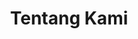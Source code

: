 ---
title: "Tentang Kami"
layout: "about"
draft: false

# who_we_are
who_we_are:
  enable: true
  subtitle: ""
  title: "CV. Karya Anansa Jaya"
  description: "CV. KARYA ANANSA JAYA adalah perusahaan yang bergerak dalam bidang jasa konstruksi yang siap melayani dan memenuhi kebutuhan pelanggan baik developer swasta, instansi pemerintah, instansi swasta, yayasan, maupun perorangan yang berdiri sejak tanggal 22 Juli 2020.\n\nKami selalu menyediakan solusi bisnis yang kreatif dan inovatif kepada mitra. Meskipun relatif baru, namun CV. Karya Anansa Jaya didirikan dan dikelola oleh professional yang telah berpengalaman selama puluhan tahun di CIPUTRA GROUP dan telah turut berperan menghasilkan karya besar bermutu tinggi, antara lain: Proyek Perumahan CitraSun Garden Yogyakarta, Proyek Perumahan CitraGrand Mutiara Yogyakarta, Proyek Barsa City Yogyakarta dan Proyek Perumahan Citraland Tallasa City Makassar."
  image: "images/logo-kaj-big.png"


# our_mission
our_mission:
  enable: true
  subtitle: ""
  title: ""
  description: "Kami selalu mengutamakan kualitas dan kepuasan mitra kerja karena kami yakin, kepercayaan pelanggan akan menjaga kelangsungan bisnis yang harmonis dan tumbuh berkelanjutan. Kami berkomitmen memberikan kontribusi lebih kepada setiap mitra melalui pelayanan istimewa secara tanggung jawab yang berorientasi pelanggan, dan dikerjakan secara professional."
  image: "images/about/about-image-02.png"

# what_we_do
what_we_do:
  enable: true
  subtitle: ""
  title: ""
  block:
  - title: "VISI"
    content: "Menjadi perusahaan konstruksi terpercaya dan terus tumbuh yang mengutamakan kualitas dan kepuasan pelanggan."
  - title: "MISI"
    content: " 1.) Menjaga hubungan baik dengan klien.\n\n2.) Membangun budaya kerja internal perusahaan yang kondusif dan harmonis.\n\n3.) Menghasilkan produk dengan kualitas, ketepatan, serta harga yang kompetitif \n\n4.) Meningkatkan tata kelola perusahaan dan kualitas SDM secara berkesinambungan."




# legalitas
legalitas:
  enable: true
  subtitle: ""
  title: "Legalitas"
  block:
  - title: "IZIN USAHA"
    image: "images/image-siup.webp"
    content: "Surat Izin Usaha Perdagangan (SIUP), Izin Usaha Jasa Konstruksi"
  - title: "SERTIFIKAT BADAN USAHA JASA PELAKSANA KONSTRUKSI"
    image: "images/image-sbu.webp"
    content: "Bangunan gedung tempat tinggal, gedung komersil, olahraga, dan pendidikan. Bangunan gedung lainnya: area taman, boulevard, club house, dll. Bangunan prasarana sumber daya air dan jaringan air. Bangunan pelabuhan perikanan, dll"

# tim
tim:
  enable: true
  subtitle: "Tim"
  title: "CV. Karya Anansa Jaya"
  anggota:
  - nama: "Taryanto, ST"
    jabatan: "Direktur"
  - nama: "Rahmad Harismanto"
    jabatan: "Project Manager"
  - nama: "Fiane"
    jabatan: "Administrasi"
  - nama: "Hartini"
    jabatan: "Keuangan"
  - nama: "Kadi"
    jabatan: "Supervisor"

# brands
brands_carousel:
  enable: true
  subtitle: "DIPERCAYA OLEH PARA PENGEMBANG BESAR"
  title: "Klien Kami"
  section: "/" # brand images comming form _index.md


---